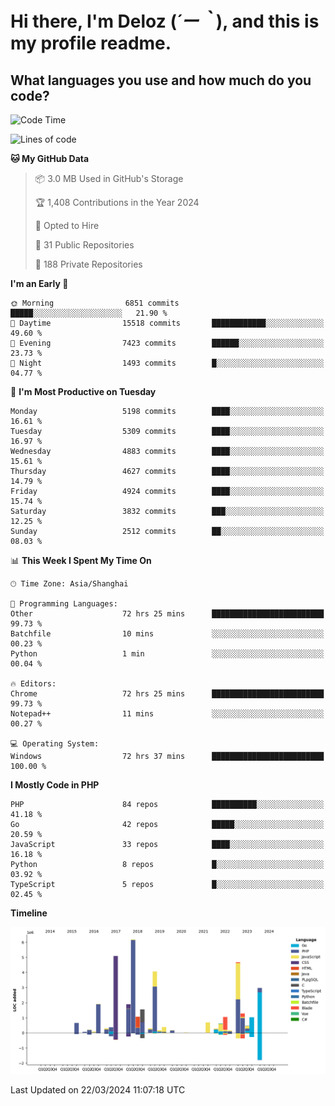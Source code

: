 # **Hi there, I'm Deloz (*´ー｀*), and this is my profile readme.**

## **What languages you use and how much do you code?**

<!--START_SECTION:waka-->
![Code Time](http://img.shields.io/badge/Code%20Time-3%2C547%20hrs%2020%20mins-blue)

![Lines of code](https://img.shields.io/badge/From%20Hello%20World%20I%27ve%20Written-37.6%20million%20lines%20of%20code-blue)

**🐱 My GitHub Data** 

> 📦 3.0 MB Used in GitHub's Storage 
 > 
> 🏆 1,408 Contributions in the Year 2024
 > 
> 💼 Opted to Hire
 > 
> 📜 31 Public Repositories 
 > 
> 🔑 188 Private Repositories 
 > 
**I'm an Early 🐤** 

```text
🌞 Morning                6851 commits        █████░░░░░░░░░░░░░░░░░░░░   21.90 % 
🌆 Daytime                15518 commits       ████████████░░░░░░░░░░░░░   49.60 % 
🌃 Evening                7423 commits        ██████░░░░░░░░░░░░░░░░░░░   23.73 % 
🌙 Night                  1493 commits        █░░░░░░░░░░░░░░░░░░░░░░░░   04.77 % 
```
📅 **I'm Most Productive on Tuesday** 

```text
Monday                   5198 commits        ████░░░░░░░░░░░░░░░░░░░░░   16.61 % 
Tuesday                  5309 commits        ████░░░░░░░░░░░░░░░░░░░░░   16.97 % 
Wednesday                4883 commits        ████░░░░░░░░░░░░░░░░░░░░░   15.61 % 
Thursday                 4627 commits        ████░░░░░░░░░░░░░░░░░░░░░   14.79 % 
Friday                   4924 commits        ████░░░░░░░░░░░░░░░░░░░░░   15.74 % 
Saturday                 3832 commits        ███░░░░░░░░░░░░░░░░░░░░░░   12.25 % 
Sunday                   2512 commits        ██░░░░░░░░░░░░░░░░░░░░░░░   08.03 % 
```


📊 **This Week I Spent My Time On** 

```text
🕑︎ Time Zone: Asia/Shanghai

💬 Programming Languages: 
Other                    72 hrs 25 mins      █████████████████████████   99.73 % 
Batchfile                10 mins             ░░░░░░░░░░░░░░░░░░░░░░░░░   00.23 % 
Python                   1 min               ░░░░░░░░░░░░░░░░░░░░░░░░░   00.04 % 

🔥 Editors: 
Chrome                   72 hrs 25 mins      █████████████████████████   99.73 % 
Notepad++                11 mins             ░░░░░░░░░░░░░░░░░░░░░░░░░   00.27 % 

💻 Operating System: 
Windows                  72 hrs 37 mins      █████████████████████████   100.00 % 
```

**I Mostly Code in PHP** 

```text
PHP                      84 repos            ██████████░░░░░░░░░░░░░░░   41.18 % 
Go                       42 repos            █████░░░░░░░░░░░░░░░░░░░░   20.59 % 
JavaScript               33 repos            ████░░░░░░░░░░░░░░░░░░░░░   16.18 % 
Python                   8 repos             █░░░░░░░░░░░░░░░░░░░░░░░░   03.92 % 
TypeScript               5 repos             █░░░░░░░░░░░░░░░░░░░░░░░░   02.45 % 
```



**Timeline**

![Lines of Code chart](https://raw.githubusercontent.com/deloz/deloz/main/assets/bar_graph.png)


 Last Updated on 22/03/2024 11:07:18 UTC
<!--END_SECTION:waka-->
